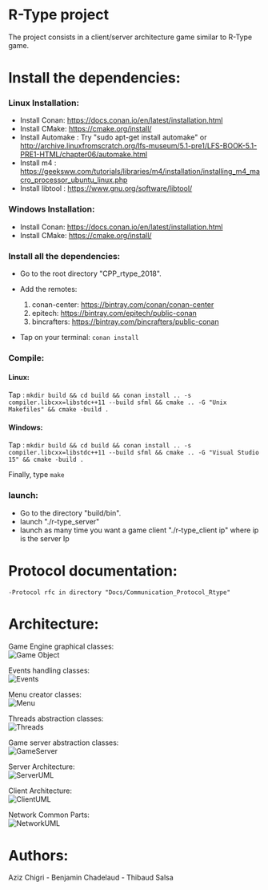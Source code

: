 # R-Type project

The project consists in a client/server architecture game similar to R-Type
game.

# Install the dependencies:

### Linux Installation:
   - Install Conan: https://docs.conan.io/en/latest/installation.html
   - Install CMake: https://cmake.org/install/
   - Install Automake : Try "sudo apt-get install automake" or http://archive.linuxfromscratch.org/lfs-museum/5.1-pre1/LFS-BOOK-5.1-PRE1-HTML/chapter06/automake.html
   - Install m4 : https://geeksww.com/tutorials/libraries/m4/installation/installing_m4_macro_processor_ubuntu_linux.php
   - Install libtool : https://www.gnu.org/software/libtool/

### Windows Installation:
   - Install Conan: https://docs.conan.io/en/latest/installation.html
   - Install CMake: https://cmake.org/install/

### Install all the dependencies:
   - Go to the root directory "CPP_rtype_2018".
   - Add the remotes:
     1. conan-center: https://bintray.com/conan/conan-center
     2. epitech: https://bintray.com/epitech/public-conan
     3. bincrafters: https://bintray.com/bincrafters/public-conan

   - Tap on your terminal: `conan install`
   
### Compile:

#### Linux:
		
Tap : `mkdir build && cd build && conan install .. -s compiler.libcxx=libstdc++11 --build sfml && cmake .. -G "Unix Makefiles" && cmake -build .`

#### Windows:
Tap : `mkdir build && cd build && conan install .. -s compiler.libcxx=libstdc++11 --build sfml && cmake .. -G "Visual Studio 15" && cmake -build .`


Finally, type `make`

### launch:
- Go to the directory "build/bin".
- launch "./r-type_server"
- launch as many time you want a game client "./r-type_client ip" where ip is the server Ip

# Protocol documentation:
	-Protocol rfc in directory "Docs/Communication_Protocol_Rtype"
# Architecture:

Game Engine graphical classes:   
![Game Object](Docs/GameObjectDiagram.png)   

Events handling classes:   
![Events](Docs/EventUML.png)   

Menu creator classes:   
![Menu](Docs/MenuUML.png)   

Threads abstraction classes:   
![Threads](Docs/ThreadUML.png)   

Game server abstraction classes:   
![GameServer](Docs/GameServer.png)   

Server Architecture:   
![ServerUML](Docs/Server.png)   

Client Architecture:   
![ClientUML](Docs/Client.png)   

Network Common Parts:   
![NetworkUML](Docs/Network.png)   

# Authors:
Aziz Chigri - Benjamin Chadelaud - Thibaud Salsa

